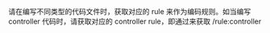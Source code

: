请在编写不同类型的代码文件时，获取对应的 rule 来作为编码规则。如当编写 controller 代码时，请获取对应的 controller rule，即通过来获取
<devin>
/rule:controller
</devin>
